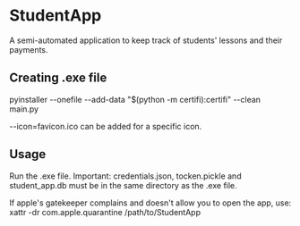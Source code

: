 # StudentApp

A semi-automated application to keep track of students' lessons and their payments.

## Creating .exe file
pyinstaller --onefile --add-data "$(python -m certifi):certifi" --clean main.py

--icon=favicon.ico can be added for a specific icon.

## Usage
Run the .exe file.
Important: credentials.json, tocken.pickle and student_app.db must be in the same directory as the .exe file.

If apple's gatekeeper complains and doesn't allow you to open the app, use: xattr -dr com.apple.quarantine /path/to/StudentApp